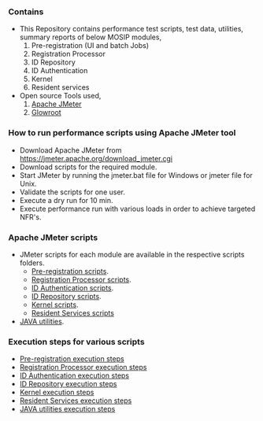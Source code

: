 ### Contains
* This Repository contains performance test scripts, test data, utilities, summary reports of below MOSIP modules, 
    1. Pre-registration (UI and batch Jobs)
    2. Registration Processor
    3. ID Repository
    4. ID Authentication
    5. Kernel
	5. Resident services
* Open source Tools used,
    1. [Apache JMeter](https://jmeter.apache.org/)
    2. [Glowroot](https://glowroot.org/)

### How to run performance scripts using Apache JMeter tool
* Download Apache JMeter from https://jmeter.apache.org/download_jmeter.cgi
* Download scripts for the required module.
* Start JMeter by running the jmeter.bat file for Windows or jmeter file for Unix. 
* Validate the scripts for one user.
* Execute a dry run for 10 min.
* Execute performance run with various loads in order to achieve targeted NFR's.

### Apache JMeter scripts
* JMeter scripts for each module are available in the respective scripts folders.
	* [Pre-registration scripts](https://github.com/mosip/mosip-performance-tests-mt/tree/master/pre-registration/scripts).
	* [Registration Processor 	scripts](https://github.com/mosip/mosip-performance-tests-mt/tree/master/registration/registrationprocessor/scripts).
	* [ID Authentication scripts](https://github.com/mosip/mosip-performance-tests-mt/tree/master/id-authentication/scripts).
	* [ID Repository scripts](https://github.com/mosip/mosip-performance-tests-mt/tree/master/commons/id-repository/scripts).
	* [Kernel scripts](https://github.com/mosip/mosip-performance-tests-mt/tree/master/commons/kernel/scripts).
	* [Resident Services scripts](https://github.com/mosip/mosip-performance-tests-mt/tree/master/resident-services/scripts)
* [JAVA utilities](https://github.com/mosip/mosip-performance-tests-mt/tree/master/utilities).

### Execution steps for various scripts
* [Pre-registration execution steps](https://github.com/mosip/mosip-performance-tests-mt/blob/master/pre-registration/README.md)
* [Registration Processor execution steps](https://github.com/mosip/mosip-performance-tests-mt/blob/master/registration/registrationprocessor/README.md)
* [ID Authentication execution steps](https://github.com/mosip/mosip-performance-tests-mt/blob/master/id-authentication/README.md)
* [ID Repository execution steps](https://github.com/mosip/mosip-performance-tests-mt/blob/master/commons/id-repository/README.md)
* [Kernel execution steps](https://github.com/mosip/mosip-performance-tests-mt/blob/master/commons/kernel/README.md)
* [Resident Services execution steps](https://github.com/mosip/mosip-performance-tests-mt/blob/master/resident-services/README.md)
* [JAVA utilities execution steps](https://github.com/mosip/mosip-performance-tests-mt/blob/master/utilities/README.md)